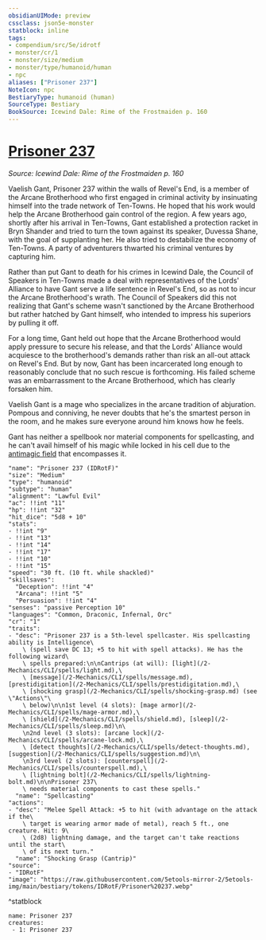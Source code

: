 ```yaml
---
obsidianUIMode: preview
cssclass: json5e-monster
statblock: inline
tags:
- compendium/src/5e/idrotf
- monster/cr/1
- monster/size/medium
- monster/type/humanoid/human
- npc
aliases: ["Prisoner 237"]
NoteIcon: npc
BestiaryType: humanoid (human)
SourceType: Bestiary
BookSource: Icewind Dale: Rime of the Frostmaiden p. 160
---
```

# [Prisoner 237](2-Mechanics/CLI/bestiary/npc/prisoner-237-idrotf.md)
*Source: Icewind Dale: Rime of the Frostmaiden p. 160*  

Vaelish Gant, Prisoner 237 within the walls of Revel's End, is a member of the Arcane Brotherhood who first engaged in criminal activity by insinuating himself into the trade network of Ten-Towns. He hoped that his work would help the Arcane Brotherhood gain control of the region. A few years ago, shortly after his arrival in Ten-Towns, Gant established a protection racket in Bryn Shander and tried to turn the town against its speaker, Duvessa Shane, with the goal of supplanting her. He also tried to destabilize the economy of Ten-Towns. A party of adventurers thwarted his criminal ventures by capturing him.

Rather than put Gant to death for his crimes in Icewind Dale, the Council of Speakers in Ten-Towns made a deal with representatives of the Lords' Alliance to have Gant serve a life sentence in Revel's End, so as not to incur the Arcane Brotherhood's wrath. The Council of Speakers did this not realizing that Gant's scheme wasn't sanctioned by the Arcane Brotherhood but rather hatched by Gant himself, who intended to impress his superiors by pulling it off.

For a long time, Gant held out hope that the Arcane Brotherhood would apply pressure to secure his release, and that the Lords' Alliance would acquiesce to the brotherhood's demands rather than risk an all-out attack on Revel's End. But by now, Gant has been incarcerated long enough to reasonably conclude that no such rescue is forthcoming. His failed scheme was an embarrassment to the Arcane Brotherhood, which has clearly forsaken him.

Vaelish Gant is a mage who specializes in the arcane tradition of abjuration. Pompous and conniving, he never doubts that he's the smartest person in the room, and he makes sure everyone around him knows how he feels.

Gant has neither a spellbook nor material components for spellcasting, and he can't avail himself of his magic while locked in his cell due to the [antimagic field](/2-Mechanics/CLI/spells/antimagic-field.md) that encompasses it.

```statblock
"name": "Prisoner 237 (IDRotF)"
"size": "Medium"
"type": "humanoid"
"subtype": "human"
"alignment": "Lawful Evil"
"ac": !!int "11"
"hp": !!int "32"
"hit_dice": "5d8 + 10"
"stats":
- !!int "9"
- !!int "13"
- !!int "14"
- !!int "17"
- !!int "10"
- !!int "15"
"speed": "30 ft. (10 ft. while shackled)"
"skillsaves":
  "Deception": !!int "4"
  "Arcana": !!int "5"
  "Persuasion": !!int "4"
"senses": "passive Perception 10"
"languages": "Common, Draconic, Infernal, Orc"
"cr": "1"
"traits":
- "desc": "Prisoner 237 is a 5th-level spellcaster. His spellcasting ability is Intelligence\
    \ (spell save DC 13; +5 to hit with spell attacks). He has the following wizard\
    \ spells prepared:\n\nCantrips (at will): [light](/2-Mechanics/CLI/spells/light.md),\
    \ [message](/2-Mechanics/CLI/spells/message.md), [prestidigitation](/2-Mechanics/CLI/spells/prestidigitation.md),\
    \ [shocking grasp](/2-Mechanics/CLI/spells/shocking-grasp.md) (see \"Actions\"\
    \ below)\n\n1st level (4 slots): [mage armor](/2-Mechanics/CLI/spells/mage-armor.md),\
    \ [shield](/2-Mechanics/CLI/spells/shield.md), [sleep](/2-Mechanics/CLI/spells/sleep.md)\n\
    \n2nd level (3 slots): [arcane lock](/2-Mechanics/CLI/spells/arcane-lock.md),\
    \ [detect thoughts](/2-Mechanics/CLI/spells/detect-thoughts.md), [suggestion](/2-Mechanics/CLI/spells/suggestion.md)\n\
    \n3rd level (2 slots): [counterspell](/2-Mechanics/CLI/spells/counterspell.md),\
    \ [lightning bolt](/2-Mechanics/CLI/spells/lightning-bolt.md)\n\nPrisoner 237\
    \ needs material components to cast these spells."
  "name": "Spellcasting"
"actions":
- "desc": "Melee Spell Attack: +5 to hit (with advantage on the attack if the\
    \ target is wearing armor made of metal), reach 5 ft., one creature. Hit: 9\
    \ (2d8) lightning damage, and the target can't take reactions until the start\
    \ of its next turn."
  "name": "Shocking Grasp (Cantrip)"
"source":
- "IDRotF"
"image": "https://raw.githubusercontent.com/5etools-mirror-2/5etools-img/main/bestiary/tokens/IDRotF/Prisoner%20237.webp"
```
^statblock

```encounter-table
name: Prisoner 237
creatures:
 - 1: Prisoner 237
```